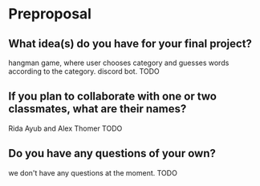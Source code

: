 # Preproposal

## What idea(s) do you have for your final project?
hangman game, where user chooses category and guesses words according to the category.
discord bot.
TODO

## If you plan to collaborate with one or two classmates, what are their names?
Rida Ayub and Alex Thomer
TODO

## Do you have any questions of your own?
we don't have any questions at the moment.
TODO

